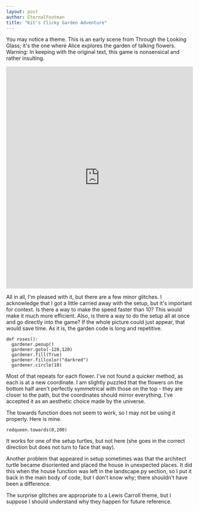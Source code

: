 ```yaml
---
layout: post
author: EternalFootman
title: "Kit's Clicky Garden Adventure"
---
```


You may notice a theme. This is an early scene from Through the Looking Glass; it's the one where Alice explores the garden of talking flowers.
Warning: In keeping with the original text, this game is nonsensical and rather insulting.

<iframe src="https://trinket.io/embed/python/6e73347dfc?start=result" width="100%" height="600" frameborder="0" marginwidth="0" marginheight="0" allowfullscreen></iframe>

All in all, I'm pleased with it, but there are a few minor glitches.
I acknowledge that I got a little carried away with the setup, but it's important for context. Is there a way to make the speed faster than 10? This would make it much more efficient.
Also, is there a way to do the setup all at once and go directly into the game? If the whole picture could just appear, that would save time.
As it is, the garden code is long and repetitive.
```
def roses():
  gardener.penup()
  gardener.goto(-120,120)
  gardener.fill(True)
  gardener.fillcolor("darkred")
  gardener.circle(10)
```
Most of that repeats for each flower. I've not found a quicker method, as each is at a new coordinate.
I am slightly puzzled that the flowers on the bottom half aren't perfectly symmetrical with those on the top - they are closer to the path, but the coordinates should mirror everything. I've accepted it as an aesthetic choice made by the universe.

The towards function does not seem to work, so I may not be using it properly. Here is mine.
```
redqueen.towards(0,200)
```
It works for one of the setup turtles, but not here (she goes in the correct direction but does not turn to face that way).

Another problem that appeared in setup sometimes was that the architect turtle became disoriented and placed the house in unexpected places.
It did this when the house function was left in the landscape.py section, so I put it back in the main body of code, but I don't know why; there shouldn't have been a difference.

The surprise glitches are appropriate to a Lewis Carroll theme, but I suppose I should understand why they happen for future reference.
